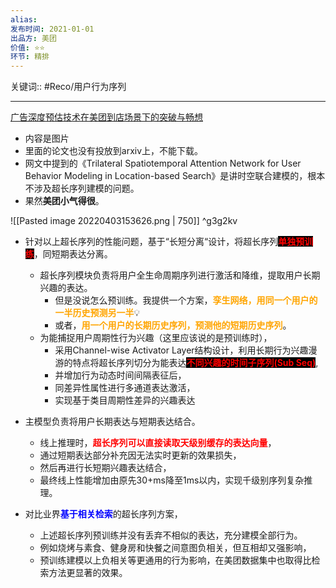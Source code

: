 ```yaml
---
alias: 
发布时间: 2021-01-01
出品方: 美团
价值: ⭐⭐
环节: 精排
---
```

关键词:: #Reco/用户行为序列 

---
[广告深度预估技术在美团到店场景下的突破与畅想](https://tech.meituan.com/2021/10/14/breakthrough-and-prospect-of-deep-ctr-prediction-in-meituan-ads.html)
- 内容是图片
- 里面的论文也没有投放到arxiv上，不能下载。
- 网文中提到的《Trilateral Spatiotemporal Attention Network for User Behavior Modeling in Location-based Search》是讲时空联合建模的，根本不涉及超长序列建模的问题。
- 果然**美团小气得很**。

![[Pasted image 20220403153626.png | 750]] ^g3g2kv

- 针对以上超长序列的性能问题，基于“长短分离“设计，将超长序列<span style="color:red;background-color:black;font-weight:bold">单独预训练</span>，同短期表达分离。
	- 超长序列模块负责将用户全生命周期序列进行激活和降维，提取用户长期兴趣的表达。
		- 但是没说怎么预训练。我提供一个方案，<span style="color:orange;font-weight:bold">孪生网络，用同一个用户的一半历史预测另一半</span>💡
		- 或者，<span style="color:orange;font-weight:bold">用一个用户的长期历史序列，预测他的短期历史序列</span>。
	- 为能捕捉用户周期性行为兴趣（这里应该说的是预训练时），
		- 采用Channel-wise Activator Layer结构设计，利用长期行为兴趣漫游的特点将超长序列切分为能表达<span style="color:red;background-color:black;font-weight:bold">不同兴趣的时间子序列(Sub Seq)</span>,
		- 并增加行为动态时间间隔表征后，
		- 同差异性属性进行多通道表达激活，
		- 实现基于类目周期性差异的兴趣表达

- 主模型负责将用户长期表达与短期表达结合。
	- 线上推理时，<span style="color:red;font-weight:bold">超长序列可以直接读取天级别缓存的表达向量</span>，
	- 通过短期表达部分补充因无法实时更新的效果损失，
	- 然后再进行长短期兴趣表达结合，
	- 最终线上性能增加由原先30+ms降至1ms以内，实现千级别序列复杂推理。

- 对比业界<span style="color:blue;font-weight:bold">基于相关检索</span>的超长序列方案，
	- 上述超长序列预训练并没有丢弃不相似的表达，充分建模全部行为。
	- 例如烧烤与素食、健身房和快餐之间意图负相关，但互相却又强影响，
	- 预训练建模以上负相关等更通用的行为影响，在美团数据集中也取得比检索方法更显著的效果。